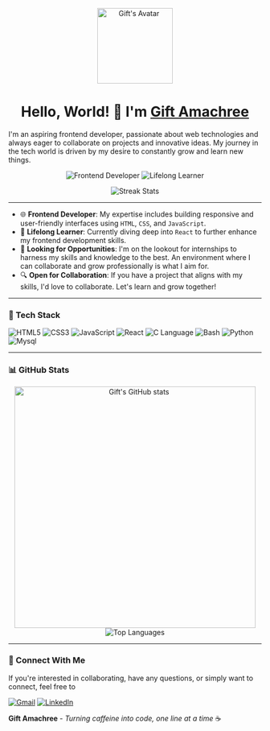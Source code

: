 <p align="center">
  <img src="YOUR_PROFILE_PICTURE_LINK" alt="Gift's Avatar" width="150">
</p>

<h1 align="center">Hello, World! 👋 I'm <a href="https://github.com/jen67">Gift Amachree</a></h1>
I'm an aspiring frontend developer, passionate about web technologies and always eager to collaborate on projects and innovative ideas. My journey in the tech world is driven by my desire to constantly grow and learn new things.


<p align="center">
  <img src="https://img.shields.io/badge/Frontend-Developer-blue?style=for-the-badge" alt="Frontend Developer">
  <img src="https://img.shields.io/badge/Lifelong-Learner-orange?style=for-the-badge" alt="Lifelong Learner">
</p>

<p align="center">
  <img src="https://github-readme-streak-stats.herokuapp.com/?user=jen67" alt="Streak Stats" />
</p>

---

- 🌐 **Frontend Developer**: My expertise includes building responsive and user-friendly interfaces using `HTML`, `CSS`, and `JavaScript`.
- 📘 **Lifelong Learner**: Currently diving deep into `React` to further enhance my frontend development skills.
- 🚀 **Looking for Opportunities**: I'm on the lookout for internships to harness my skills and knowledge to the best. An environment where I can collaborate and grow professionally is what I aim for.
- 🔍 **Open for Collaboration**: If you have a project that aligns with my skills, I'd love to collaborate. Let's learn and grow together!

---

<h3>🔧 Tech Stack</h3>

<p>
  <img src="https://img.shields.io/badge/HTML5-E34F26?style=for-the-badge&logo=html5&logoColor=white" alt="HTML5"/>
  <img src="https://img.shields.io/badge/CSS3-1572B6?style=for-the-badge&logo=css3&logoColor=white" alt="CSS3"/>
  <img src="https://img.shields.io/badge/JavaScript-F7DF1E?style=for-the-badge&logo=javascript&logoColor=black" alt="JavaScript"/>
  <img src="https://img.shields.io/badge/React-61DAFB?style=for-the-badge&logo=react&logoColor=black" alt="React"/>
  <img src="https://img.shields.io/badge/C-A8B9CC?style=for-the-badge&logo=c&logoColor=black" alt="C Language"/>
  <img src="https://img.shields.io/badge/Bash-4EAA25?style=for-the-badge&logo=gnu-bash&logoColor=white" alt="Bash"/>
  <img src="https://img.shields.io/badge/Python-3776AB?style=for-the-badge&logo=python&logoColor=white" alt="Python"/>
  <img src="https://img.shields.io/badge/MySQL-4479A1?style=for-the-badge&logo=mysql&logoColor=white" alt="Mysql"/>
</p>

---

<h3>📊 GitHub Stats</h3>

<p align="center">
  <img src="https://github-readme-stats.vercel.app/api?username=jen67&show_icons=true&count_private=true&theme=radical" width="480" alt="Gift's GitHub stats" />
  <img src="https://github-readme-stats.vercel.app/api/top-langs/?username=jen67&layout=compact&theme=radical" alt="Top Languages" />
</p>

---

<h3>🔗 Connect With Me</h3>

If you're interested in collaborating, have any questions, or simply want to connect, feel free to

<p>
  <a href="mailto:amakrigift2000@gmail.com"><img src="https://img.shields.io/badge/Email-D14836?style=for-the-badge&logo=gmail&logoColor=white" alt="Gmail"></a>
  <a href="https://www.linkedin.com/in/gift-amachree-8a523623b/"><img src="https://img.shields.io/badge/LinkedIn-0077B5?style=for-the-badge&logo=linkedin&logoColor=white" alt="LinkedIn"></a>
</p>


**Gift Amachree** - _Turning caffeine into code, one line at a time_ ☕️

